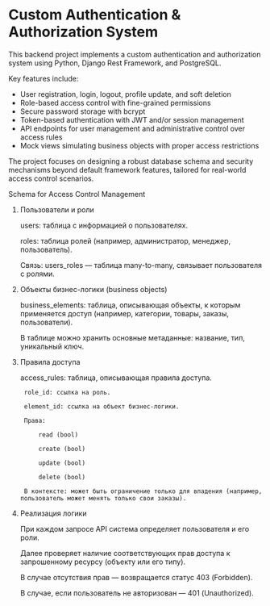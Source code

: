 # Custom Authentication & Authorization System

This backend project implements a custom authentication and authorization system using Python, Django Rest Framework, and PostgreSQL. 

Key features include:
- User registration, login, logout, profile update, and soft deletion
- Role-based access control with fine-grained permissions
- Secure password storage with bcrypt
- Token-based authentication with JWT and/or session management
- API endpoints for user management and administrative control over access rules
- Mock views simulating business objects with proper access restrictions

The project focuses on designing a robust database schema and security mechanisms beyond default framework features, tailored for real-world access control scenarios.


Schema for Access Control Management
1. Пользователи и роли

    users: таблица с информацией о пользователях.

    roles: таблица ролей (например, администратор, менеджер, пользователь).

    Связь: users_roles — таблица many-to-many, связывает пользователя с ролями.

2. Объекты бизнес-логики (business objects)

    business_elements: таблица, описывающая объекты, к которым применяется доступ (например, категории, товары, заказы, пользователи).

    В таблице можно хранить основные метаданные: название, тип, уникальный ключ.

3. Правила доступа

    access_rules: таблица, описывающая правила доступа.

        role_id: ссылка на роль.

        element_id: ссылка на объект бизнес-логики.

        Права:

            read (bool)

            create (bool)

            update (bool)

            delete (bool)

        В контексте: может быть ограничение только для владения (например, пользователь может менять только свои заказы).

4. Реализация логики

    При каждом запросе API система определяет пользователя и его роли.

    Далее проверяет наличие соответствующих прав доступа к запрошенному ресурсу (объекту или его типу).

    В случае отсутствия прав — возвращается статус 403 (Forbidden).

    В случае, если пользователь не авторизован — 401 (Unauthorized).
